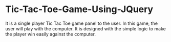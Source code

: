 # Tic-Tac-Toe-Game-Using-JQuery
It is a single player Tic Tac Toe game panel to the user. In this game, the user will play with the computer. It is designed with the simple logic to make the player win easily against the computer.

